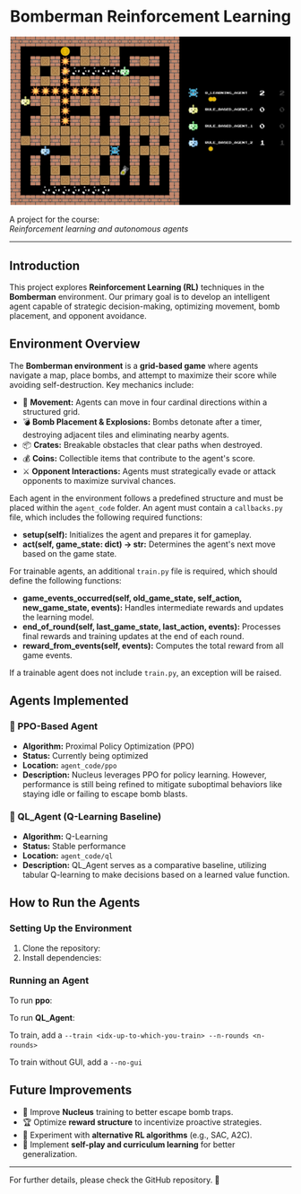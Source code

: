 <div align="center">

# Bomberman Reinforcement Learning

</div>
<div align="center">
  <img src="images/bomberman.png" width="500" alt="Bomberman">
</div>

A project for the course:  
*Reinforcement learning and autonomous agents*  

---

## Introduction
This project explores **Reinforcement Learning (RL)** techniques in the **Bomberman** environment. Our primary goal is to develop an intelligent agent capable of strategic decision-making, optimizing movement, bomb placement, and opponent avoidance.

## Environment Overview

The **Bomberman environment** is a **grid-based game** where agents navigate a map, place bombs, and attempt to maximize their score while avoiding self-destruction. Key mechanics include:

- 🏃 **Movement:** Agents can move in four cardinal directions within a structured grid.
- 💣 **Bomb Placement & Explosions:** Bombs detonate after a timer, destroying adjacent tiles and eliminating nearby agents.
- 📦 **Crates:** Breakable obstacles that clear paths when destroyed.
- 💰 **Coins:** Collectible items that contribute to the agent's score.
- ⚔️ **Opponent Interactions:** Agents must strategically evade or attack opponents to maximize survival chances.

Each agent in the environment follows a predefined structure and must be placed within the `agent_code` folder. An agent must contain a `callbacks.py` file, which includes the following required functions:

- **setup(self):** Initializes the agent and prepares it for gameplay.
- **act(self, game_state: dict) -> str:** Determines the agent's next move based on the game state.

For trainable agents, an additional `train.py` file is required, which should define the following functions:

- **game_events_occurred(self, old_game_state, self_action, new_game_state, events):** Handles intermediate rewards and updates the learning model.
- **end_of_round(self, last_game_state, last_action, events):** Processes final rewards and training updates at the end of each round.
- **reward_from_events(self, events):** Computes the total reward from all game events.

If a trainable agent does not include `train.py`, an exception will be raised.


## Agents Implemented

### 🔹 PPO-Based Agent
- **Algorithm:** Proximal Policy Optimization (PPO)
- **Status:** Currently being optimized
- **Location:** `agent_code/ppo`
- **Description:** Nucleus leverages PPO for policy learning. However, performance is still being refined to mitigate suboptimal behaviors like staying idle or failing to escape bomb blasts.

### 🔹 QL_Agent (Q-Learning Baseline)
- **Algorithm:** Q-Learning
- **Status:** Stable performance
- **Location:** `agent_code/ql`
- **Description:** QL_Agent serves as a comparative baseline, utilizing tabular Q-learning to make decisions based on a learned value function.


## How to Run the Agents

### Setting Up the Environment
1. Clone the repository:
2. Install dependencies:

### Running an Agent
To run **ppo**:

To run **QL_Agent**:

To train, add a `--train <idx-up-to-which-you-train> --n-rounds <n-rounds>`

To train without GUI, add a `--no-gui`

## Future Improvements
- 🧠 Improve **Nucleus** training to better escape bomb traps.
- 🏆 Optimize **reward structure** to incentivize proactive strategies.
- 🎯 Experiment with **alternative RL algorithms** (e.g., SAC, A2C).
- 🔄 Implement **self-play and curriculum learning** for better generalization.

---

For further details, please check the GitHub repository. 🚀

